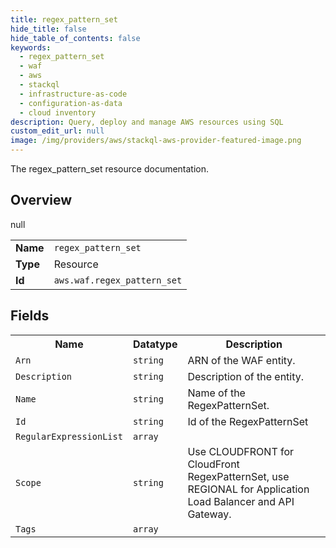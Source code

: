 ```yaml
---
title: regex_pattern_set
hide_title: false
hide_table_of_contents: false
keywords:
  - regex_pattern_set
  - waf
  - aws
  - stackql
  - infrastructure-as-code
  - configuration-as-data
  - cloud inventory
description: Query, deploy and manage AWS resources using SQL
custom_edit_url: null
image: /img/providers/aws/stackql-aws-provider-featured-image.png
---
```

The regex_pattern_set resource documentation.

## Overview
<table><tbody>
<tr><td><b>Name</b></td><td><code>regex_pattern_set</code></td></tr>
<tr><td><b>Type</b></td><td>Resource</td></tr>
null
<tr><td><b>Id</b></td><td><code>aws.waf.regex_pattern_set</code></td></tr>
</tbody></table>

## Fields
<table><tbody>
<tr><th>Name</th><th>Datatype</th><th>Description</th></tr>
<tr><td><code>Arn</code></td><td><code>string</code></td><td>ARN of the WAF entity.</td></tr><tr><td><code>Description</code></td><td><code>string</code></td><td>Description of the entity.</td></tr><tr><td><code>Name</code></td><td><code>string</code></td><td>Name of the RegexPatternSet.</td></tr><tr><td><code>Id</code></td><td><code>string</code></td><td>Id of the RegexPatternSet</td></tr><tr><td><code>RegularExpressionList</code></td><td><code>array</code></td><td></td></tr><tr><td><code>Scope</code></td><td><code>string</code></td><td>Use CLOUDFRONT for CloudFront RegexPatternSet, use REGIONAL for Application Load Balancer and API Gateway.</td></tr><tr><td><code>Tags</code></td><td><code>array</code></td><td></td></tr>
</tbody></table>
